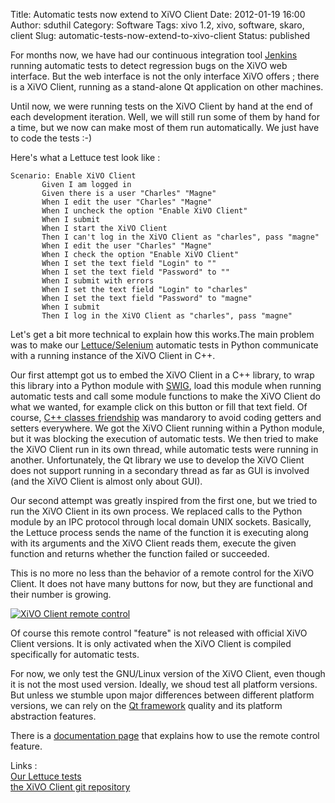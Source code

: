 Title: Automatic tests now extend to XiVO Client
Date: 2012-01-19 16:00
Author: sduthil
Category: Software
Tags: xivo 1.2, xivo, software, skaro, client
Slug: automatic-tests-now-extend-to-xivo-client
Status: published

For months now, we have had our continuous integration tool
[Jenkins](http://jenkins.xivo.io/ "Jenkins") running automatic tests to
detect regression bugs on the XiVO web interface. But the web interface
is not the only interface XiVO offers ; there is a XiVO Client, running
as a stand-alone Qt application on other machines.

Until now, we were running tests on the XiVO Client by hand at the end
of each development iteration. Well, we will still run some of them by
hand for a time, but we now can make most of them run automatically. We
just have to code the tests :-)

Here's what a Lettuce test look like :  

~~~
Scenario: Enable XiVO Client
       Given I am logged in
       Given there is a user "Charles" "Magne"
       When I edit the user "Charles" "Magne"
       When I uncheck the option "Enable XiVO Client"
       When I submit
       When I start the XiVO Client
       Then I can't log in the XiVO Client as "charles", pass "magne"
       When I edit the user "Charles" "Magne"
       When I check the option "Enable XiVO Client"
       When I set the text field "Login" to ""
       When I set the text field "Password" to ""
       When I submit with errors
       When I set the text field "Login" to "charles"
       When I set the text field "Password" to "magne"
       When I submit
       Then I log in the XiVO Client as "charles", pass "magne"
~~~


Let's get a bit more technical to explain how this works.The main
problem was to make our
[Lettuce/Selenium](http://lettuce.it/ "Lettuce/Selenium") automatic
tests in Python communicate with a running instance of the XiVO Client
in C++.

Our first attempt got us to embed the XiVO Client in a C++ library, to
wrap this library into a Python module with
[SWIG](SWIG "http://www.swig.org/"), load this module when running
automatic tests and call some module functions to make the XiVO Client
do what we wanted, for example click on this button or fill that text
field. Of course, [C++ classes
friendship](http://en.wikipedia.org/wiki/Friend_class "C++ classes friendship")
was mandarory to avoid coding getters and setters everywhere. We got the
XiVO Client running within a Python module, but it was blocking the
execution of automatic tests. We then tried to make the XiVO Client run
in its own thread, while automatic tests were running in another.
Unfortunately, the Qt library we use to develop the XiVO Client does not
support running in a secondary thread as far as GUI is involved (and the
XiVO Client is almost only about GUI).

Our second attempt was greatly inspired from the first one, but we tried
to run the XiVO Client in its own process. We replaced calls to the
Python module by an IPC protocol through local domain UNIX sockets.
Basically, the Lettuce process sends the name of the function it is
executing along with its arguments and the XiVO Client reads them,
execute the given function and returns whether the function failed or
succeeded.

This is no more no less than the behavior of a remote control for the
XiVO Client. It does not have many buttons for now, but they are
functional and their number is growing.

[![XiVO Client remote
control](/public/xivosoft/.xivoclient-remotecontrol_m.jpg "XiVO Client remote control, janv. 2012")](/public/xivosoft/xivoclient-remotecontrol.png "XiVO Client remote control")

Of course this remote control "feature" is not released with official
XiVO Client versions. It is only activated when the XiVO Client is
compiled specifically for automatic tests.

For now, we only test the GNU/Linux version of the XiVO Client, even
though it is not the most used version. Ideally, we shoud test all
platform versions. But unless we stumble upon major differences between
different platform versions, we can rely on the [Qt
framework](http://qt.nokia.com/ "Qt framework") quality and its platform
abstraction features.

There is a [documentation
page](https://wiki.xivo.io/index.php/XiVO_1.2-Skaro/CTI_XiVO_Client_Qt_Tester "documentation page")
that explains how to use the remote control feature.

Links :  
[Our Lettuce
tests](https://git.proformatique.com/?p=official/xivo-acceptance.git;a=tree;f=web-interface/features;h=239ee123d5bfabb313efd1f787bb5a7638217396;hb=HEAD "Our Lettuce tests")  
[the XiVO Client git
repository](https://git.proformatique.com/?p=official/xivo-client-qt.git;a=summary "the XiVO Client git repository")

</p>

